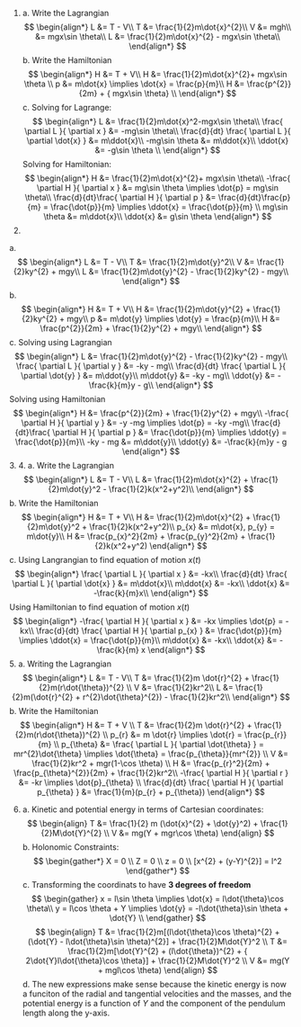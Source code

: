 1. a. Write the Lagrangian
$$
\begin{align*}
L &= T - V\\
T &= \frac{1}{2}m\dot{x}^{2}\\
V &= mgh\\
&= mgx\sin \theta\\
L &= \frac{1}{2}m\dot{x}^{2} - mgx\sin \theta\\
\end{align*}
$$
b. Write the Hamiltonian
$$
\begin{align*}
H &= T + V\\
H &= \frac{1}{2}m\dot{x}^{2}+ mgx\sin \theta \\
p &= m\dot{x} \implies \dot{x} = \frac{p}{m}\\
H &= \frac{p^{2}}{2m} + { mgx\sin \theta} \\
\end{align*}
$$
c. Solving for Lagrange:
$$
\begin{align*}
L &= \frac{1}{2}m\dot{x}^2-mgx\sin \theta\\
\frac{ \partial L }{ \partial x } &= -mg\sin \theta\\
\frac{d}{dt} \frac{ \partial L }{ \partial \dot{x} } &= m\ddot{x}\\
-mg\sin \theta &= m\ddot{x}\\
\ddot{x} &= -g\sin \theta \\
\end{align*}
$$
Solving for Hamiltonian:
$$
\begin{align*}
H &= \frac{1}{2}m\dot{x}^{2}+ mgx\sin \theta\\
-\frac{ \partial H }{ \partial x }  &= mg\sin \theta \implies \dot{p} = mg\sin \theta\\
\frac{d}{dt}\frac{ \partial H }{ \partial p } &= \frac{d}{dt}\frac{p}{m} = \frac{\dot{p}}{m} \implies \ddot{x} = \frac{\dot{p}}{m} \\
mg\sin \theta &= m\ddot{x}\\
\ddot{x} &= g\sin \theta 
\end{align*}
$$
2. 
a. 
$$
\begin{align*}
L &= T - V\\
T &= \frac{1}{2}m\dot{y}^2\\
V &= \frac{1}{2}ky^{2} + mgy\\
L &= \frac{1}{2}m\dot{y}^{2} - \frac{1}{2}ky^{2} - mgy\\
\end{align*}
$$
b. 
$$
\begin{align*}
H &= T + V\\
H &= \frac{1}{2}m\dot{y}^{2} + \frac{1}{2}ky^{2} + mgy\\
p &= m\dot{y} \implies \dot{y} = \frac{p}{m}\\
H &= \frac{p^{2}}{2m} + \frac{1}{2}y^{2} + mgy\\
\end{align*}
$$
c.  Solving using Lagrangian
$$
\begin{align*}
L &= \frac{1}{2}m\dot{y}^{2} - \frac{1}{2}ky^{2} - mgy\\
\frac{ \partial L }{ \partial y } &= -ky - mg\\
\frac{d}{dt} \frac{ \partial L }{ \partial \dot{y} } &= m\ddot{y}\\
m\ddot{y} &= -ky - mg\\
\ddot{y} &= -\frac{k}{m}y - g\\
\end{align*}
$$
Solving using Hamiltonian
$$
\begin{align*}
H &= \frac{p^{2}}{2m} + \frac{1}{2}y^{2} + mgy\\
-\frac{ \partial H }{ \partial y } &= -y -mg \implies \dot{p} = -ky -mg\\
\frac{d}{dt}\frac{ \partial H }{ \partial p } &= \frac{\dot{p}}{m} \implies \ddot{y} = \frac{\dot{p}}{m}\\
-ky - mg &= m\ddot{y}\\
\ddot{y} &= -\frac{k}{m}y - g
\end{align*}
$$
3. 
4. 
a. Write the Lagrangian
$$
\begin{align*}
L &= T - V\\
L &= \frac{1}{2}m\dot{x}^{2} + \frac{1}{2}m\dot{y}^2 - \frac{1}{2}k(x^2+y^2)\\
\end{align*}
$$
b. Write the Hamiltonian
$$
\begin{align*}
H &= T + V\\
H &= \frac{1}{2}m\dot{x}^{2} + \frac{1}{2}m\dot{y}^2 + \frac{1}{2}k(x^2+y^2)\\
p_{x} &= m\dot{x}, p_{y} = m\dot{y}\\
H &= \frac{p_{x}^2}{2m} + \frac{p_{y}^2}{2m} + \frac{1}{2}k(x^2+y^2)
\end{align*}
$$
c. 
Using Langrangian to find equation of motion $x(t)$
$$
\begin{align*}
\frac{ \partial L }{ \partial x } &= -kx\\
\frac{d}{dt} \frac{ \partial L }{ \partial \dot{x} } &= m\ddot{x}\\
m\ddot{x} &= -kx\\
\ddot{x} &= -\frac{k}{m}x\\ 
\end{align*}
$$
Using Hamiltonian to find equation of motion $x(t)$
$$
\begin{align*}
-\frac{ \partial H }{ \partial x } &= -kx \implies \dot{p} = -kx\\ 
\frac{d}{dt} \frac{ \partial H }{ \partial p_{x} } &= \frac{\dot{p}}{m} \implies \ddot{x} = \frac{\dot{p}}{m}\\
m\ddot{x} &= -kx\\
\ddot{x} &= -\frac{k}{m} x
\end{align*}
$$
5. 
a. Writing the Lagrangian
$$
\begin{align*}
L &= T - V\\
T &= \frac{1}{2}m \dot{r}^{2} + \frac{1}{2}m(r\dot{\theta})^{2} \\
V &= \frac{1}{2}kr^2\\
L &= \frac{1}{2}m(\dot{r}^{2} + r^{2}\dot{\theta}^{2}) - \frac{1}{2}kr^2\\
\end{align*}
$$
b. Write the Hamiltonian
$$
\begin{align*}
H &= T + V \\
T &= \frac{1}{2}m \dot{r}^{2} + \frac{1}{2}m(r\dot{\theta})^{2} \\
p_{r} &= m \dot{r} \implies \dot{r} = \frac{p_{r}}{m} \\
p_{\theta} &= \frac{ \partial L }{ \partial \dot{\theta} } = mr^{2}\dot{\theta} \implies \dot{\theta} = \frac{p_{\theta}}{mr^{2}} \\
V &= \frac{1}{2}kr^2 + mgr(1-\cos \theta) \\
H &= \frac{p_{r}^2}{2m} + \frac{p_{\theta}^{2}}{2m} + \frac{1}{2}kr^2\\
-\frac{ \partial H }{ \partial r } &= -kr  \implies \dot{p}_{\theta} \\ 
\frac{d}{dt} \frac{ \partial H }{ \partial p_{\theta} } &= \frac{1}{m}(p_{r} + p_{\theta})
\end{align*}
$$

6. a. Kinetic and potential energy in terms of Cartesian coordinates:
$$
\begin{align}
T &= \frac{1}{2} m (\dot{x}^{2} + \dot{y}^2) + \frac{1}{2}M\dot{Y}^{2} \\
V &= mg(Y + mgr\cos \theta)
\end{align}
$$
b. Holonomic Constraints: 
$$
\begin{gather*}
X = 0 \\
Z = 0 \\
z = 0 \\
[x^{2} + (y-Y)^{2}] = l^2
\end{gather*}
$$
c. Transforming the coordinats to have **3 degrees of freedom**
$$
\begin{gather}
x = l\sin \theta \implies \dot{x} = l\dot{\theta}\cos \theta\\
y = l\cos \theta + Y \implies \dot{y} = -l\dot{\theta}\sin \theta + \dot{Y} \\
\end{gather}
$$
$$
\begin{align}
T &= \frac{1}{2}m[(l\dot{\theta}\cos \theta)^{2} + (\dot{Y} - l\dot{\theta}\sin \theta)^{2}] + \frac{1}{2}M\dot{Y}^2 \\
T &= \frac{1}{2}m[\dot{Y}^{2} + (l\dot{\theta})^{2} + { 2\dot{Y}l\dot{\theta}\cos \theta}] + \frac{1}{2}M\dot{Y}^2 \\
V &= mg(Y + mgl\cos \theta)
\end{align}
$$
d. The new expressions make sense because the kinetic energy is now a funciton of the radial and tangential velocities and the masses, and the potential energy is a function of $Y$ and the component of the pendulum length along the y-axis.
